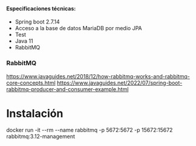 #### Especificaciones técnicas: 

 - Spring boot 2.7.14
 - Acceso a la base de datos MariaDB por medio JPA
 - Test
 - Java 11
 - RabbitMQ
 
### RabbitMQ
https://www.javaguides.net/2018/12/how-rabbitmq-works-and-rabbitmq-core-concepts.html
https://www.javaguides.net/2022/07/spring-boot-rabbitmq-producer-and-consumer-example.html

# Instalación
docker run -it --rm --name rabbitmq -p 5672:5672 -p 15672:15672 rabbitmq:3.12-management
